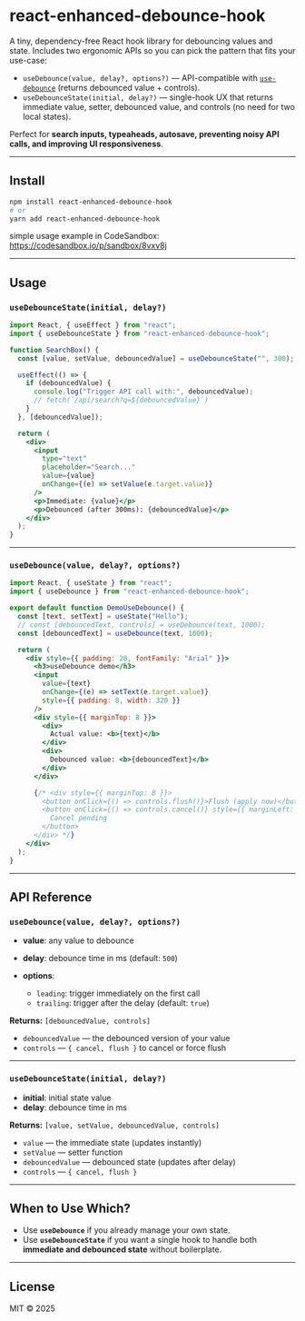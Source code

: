 # react-enhanced-debounce-hook

A tiny, dependency-free React hook library for debouncing values and state.
Includes two ergonomic APIs so you can pick the pattern that fits your use-case:

* `useDebounce(value, delay?, options?)` — API-compatible with [`use-debounce`](https://github.com/xnimorz/use-debounce) (returns debounced value + controls).
* `useDebounceState(initial, delay?)` — single-hook UX that returns immediate value, setter, debounced value, and controls (no need for two local states).

Perfect for **search inputs, typeaheads, autosave, preventing noisy API calls, and improving UI responsiveness**.

---

## Install

```bash
npm install react-enhanced-debounce-hook
# or
yarn add react-enhanced-debounce-hook
```

simple usage example in CodeSandbox:
https://codesandbox.io/p/sandbox/8vxv8j

---

## Usage

### `useDebounceState(initial, delay?)`

```jsx
import React, { useEffect } from "react";
import { useDebounceState } from "react-enhanced-debounce-hook";

function SearchBox() {
  const [value, setValue, debouncedValue] = useDebounceState("", 300);

  useEffect(() => {
    if (debouncedValue) {
      console.log("Trigger API call with:", debouncedValue);
      // fetch(`/api/search?q=${debouncedValue}`)
    }
  }, [debouncedValue]);

  return (
    <div>
      <input
        type="text"
        placeholder="Search..."
        value={value}
        onChange={(e) => setValue(e.target.value)}
      />
      <p>Immediate: {value}</p>
      <p>Debounced (after 300ms): {debouncedValue}</p>
    </div>
  );
}
```

---

### `useDebounce(value, delay?, options?)`

```jsx
import React, { useState } from "react";
import { useDebounce } from "react-enhanced-debounce-hook";

export default function DemoUseDebounce() {
  const [text, setText] = useState("Hello");
  // const [debouncedText, controls] = useDebounce(text, 1000);
  const [debouncedText] = useDebounce(text, 1000);

  return (
    <div style={{ padding: 20, fontFamily: "Arial" }}>
      <h3>useDebounce demo</h3>
      <input
        value={text}
        onChange={(e) => setText(e.target.value)}
        style={{ padding: 8, width: 320 }}
      />
      <div style={{ marginTop: 8 }}>
        <div>
          Actual value: <b>{text}</b>
        </div>
        <div>
          Debounced value: <b>{debouncedText}</b>
        </div>
      </div>

      {/* <div style={{ marginTop: 8 }}>
        <button onClick={() => controls.flush()}>Flush (apply now)</button>
        <button onClick={() => controls.cancel()} style={{ marginLeft: 8 }}>
          Cancel pending
        </button>
      </div> */}
    </div>
  );
}

```

---

## API Reference

### `useDebounce(value, delay?, options?)`

* **value**: any value to debounce
* **delay**: debounce time in ms (default: `500`)
* **options**:

  * `leading`: trigger immediately on the first call
  * `trailing`: trigger after the delay (default: `true`)

**Returns:** `[debouncedValue, controls]`

* `debouncedValue` — the debounced version of your value
* `controls` — `{ cancel, flush }` to cancel or force flush

---

### `useDebounceState(initial, delay?)`

* **initial**: initial state value
* **delay**: debounce time in ms

**Returns:** `[value, setValue, debouncedValue, controls]`

* `value` — the immediate state (updates instantly)
* `setValue` — setter function
* `debouncedValue` — debounced state (updates after delay)
* `controls` — `{ cancel, flush }`

---

## When to Use Which?

* Use **`useDebounce`** if you already manage your own state.
* Use **`useDebounceState`** if you want a single hook to handle both **immediate and debounced state** without boilerplate.

---

## License

MIT © 2025
